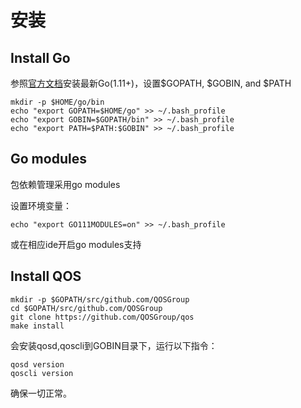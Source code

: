 # 安装

## Install Go
参照[官方文档](https://golang.org/doc/install)安装最新Go(1.11+)，设置$GOPATH, $GOBIN, and $PATH
```
mkdir -p $HOME/go/bin
echo "export GOPATH=$HOME/go" >> ~/.bash_profile
echo "export GOBIN=$GOPATH/bin" >> ~/.bash_profile
echo "export PATH=$PATH:$GOBIN" >> ~/.bash_profile
```

## Go modules
包依赖管理采用go modules

设置环境变量：
```
echo "export GO111MODULES=on" >> ~/.bash_profile
```
或在相应ide开启go modules支持

## Install QOS
```
mkdir -p $GOPATH/src/github.com/QOSGroup
cd $GOPATH/src/github.com/QOSGroup
git clone https://github.com/QOSGroup/qos
make install
```
会安装qosd,qoscli到GOBIN目录下，运行以下指令：
```
qosd version
qoscli version
```
确保一切正常。